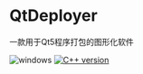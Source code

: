 # QtDeployer

一款用于Qt5程序打包的图形化软件

![windows](https://github.com/YuyangHou1230/QtDeployer/assets/77433509/e12a8382-7001-4784-91ba-e16668418b5d)
[![C++ version](https://img.shields.io/badge/C++-17-00599C?logo=++)](https://www.qt.io)
